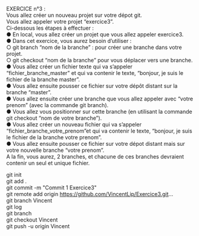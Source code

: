 EXERCICE n°3 :   
Vous allez créer un nouveau projet sur votre dépot git.   
Vous allez appeler votre projet “exercice3”.   
Ci-dessous les étapes à effectuer :   
● En local, vous allez créer un projet que vous allez appeler
exercice3.   
● Dans cet exercice, vous aurez besoin d’utiliser :   
○ git branch “nom de la branche” : pour créer une
branche dans votre projet.   
○ git checkout “nom de la branche” pour vous déplacer
vers une branche.   
● Vous allez créer un fichier texte qui va s’appeler
“fichier_branche_master” et qui va contenir le texte, “bonjour,
je suis le fichier de la branche master”.   
● Vous allez ensuite pousser ce fichier sur votre dépôt distant
sur la branche “master”.   
● Vous allez ensuite créer une branche que vous allez appeler
avec “votre prenom” (avec la commande git branch).   
● Vous allez vous positionner sur cette branche (en utilisant la
commande git checkout “nom de votre branche”).   
● Vous allez créer un nouveau fichier qui va s’appeler
“fichier_branche_votre_prenom”et qui va contenir le texte,
“bonjour, je suis le fichier de la branche votre prenom”.   
● Vous allez ensuite pousser ce fichier sur votre dépot distant
mais sur votre nouvelle branche “votre prenom”.   
A la fin, vous aurez, 2 branches, et chacune de ces branches
devraient contenir un seul et unique fichier.   

git init   
git add .   
git commit -m "Commit 1 Exercice3"   
git remote add origin https://github.com/VincentLip/Exercice3.git...   
git branch Vincent   
git log   
git branch   
git checkout Vincent   
git push -u origin Vincent   
